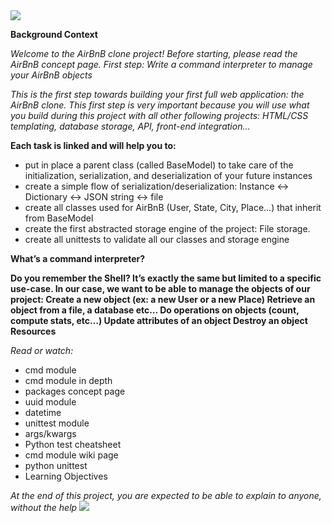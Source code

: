 <!DOCTYPE html>
<html>
<meta charset='utf-8'>
<head>

<img src='https://s3.amazonaws.com/alx-intranet.hbtn.io/uploads/medias/2018/6/65f4a1dd9c51265f49d0.png?X-Amz-Algorithm=AWS4-HMAC-SHA256&X-Amz-Credential=AKIARDDGGGOUSBVO6H7D%2F20240429%2Fus-east-1%2Fs3%2Faws4_request&X-Amz-Date=20240429T161015Z&X-Amz-Expires=86400&X-Amz-SignedHeaders=host&X-Amz-Signature=6b5f3693617770afa45afaf1909be2007450b614ffa0d0a1906525dd76724214'>

</head>


<body>

<b>Background Context</b>

<i>Welcome to the AirBnB clone project!
Before starting, please read the AirBnB concept page.
First step: Write a command interpreter to manage your AirBnB objects

This is the first step towards building your first full web application: the AirBnB clone.
This first step is very important because you will use what you build during this project with all other following projects: HTML/CSS templating, database storage, API, front-end integration…</i>


<strong>Each task is linked and will help you to:</strong>
<ul>
<li>put in place a parent class (called BaseModel) to take care of the initialization, serialization, and deserialization of your future instances</li>
<li>create a simple flow of serialization/deserialization: Instance <-> Dictionary <-> JSON string <-> file</li>
<li>create all classes used for AirBnB (User, State, City, Place…) that inherit from BaseModel</li>
<li>create the first abstracted storage engine of the project: File storage.</li>
<li>create all unittests to validate all our classes and storage engine</li>
</ul>

<b>
What’s a command interpreter?

Do you remember the Shell? It’s exactly the same but limited to a specific use-case.
In our case, we want to be able to manage the objects of our project:
Create a new object (ex: a new User or a new Place)
Retrieve an object from a file, a database etc…
Do operations on objects (count, compute stats, etc…)
Update attributes of an object
Destroy an object
</b>
<b>
Resources
</b>

<i>Read or watch:</i>


<ul>
<li>cmd module</li>
<li>cmd module in depth</li>
<li>packages concept page</li>
<li>uuid module</li>
<li>datetime</li>
<li>unittest module</li>
<li>args/kwargs</li>
<li>Python test cheatsheet</li>
<li>cmd module wiki page</li>
<li>python unittest</li>
<li>Learning Objectives</li>
</ul>

<em>
At the end of this project, you are expected to be able to explain to anyone, without the help
</em>

<img src='https://s3.amazonaws.com/alx-intranet.hbtn.io/uploads/medias/2018/6/815046647d23428a14ca.png?X-Amz-Algorithm=AWS4-HMAC-SHA256&X-Amz-Credential=AKIARDDGGGOUSBVO6H7D%2F20240429%2Fus-east-1%2Fs3%2Faws4_request&X-Amz-Date=20240429T161015Z&X-Amz-Expires=86400&X-Amz-SignedHeaders=host&X-Amz-Signature=3015022b076ce79dccf261b223215497a739d628f3f9509f3d4062885ea175b5'>

</body>
</html>
